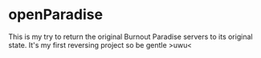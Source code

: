 # openParadise
This is my try to return the original Burnout Paradise servers to its original state. It's my first reversing project so be gentle >uwu&lt;
